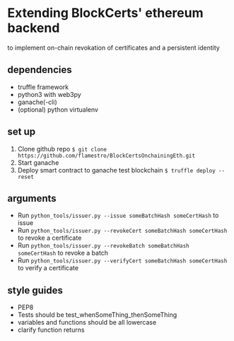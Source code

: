 # Extending BlockCerts' ethereum backend
to implement on-chain revokation of certificates and a persistent identity

## dependencies
- truffle framework
- python3 with web3py
- ganache(-cli)
- (optional) python virtualenv

## set up
1. Clone github repo `$ git clone https://github.com/flamestro/BlockCertsOnchainingEth.git`
2. Start ganache
3. Deploy smart contract to ganache test blockchain `$ truffle deploy --reset`

## arguments
- Run `python_tools/issuer.py --issue someBatchHash someCertHash` to issue
- Run `python_tools/issuer.py --revokeCert someBatchHash someCertHash` to revoke a certificate
- Run `python_tools/issuer.py --revokeBatch someBatchHash someCertHash` to revoke a batch
- Run `python_tools/issuer.py --verifyCert someBatchHash someCertHash` to verify a certificate

## style guides
- PEP8
- Tests should be test_whenSomeThing_thenSomeThing
- variables and functions should be all lowercase 
- clarify function returns